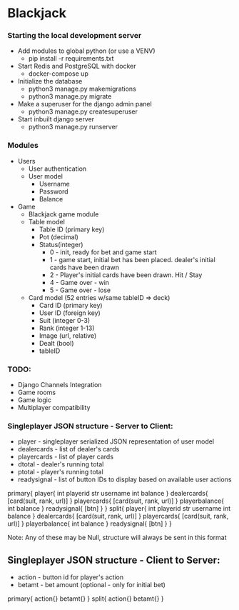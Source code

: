 # Blackjack

### Starting the local development server
- Add modules to global python (or use a VENV)
  - pip install -r requirements.txt
- Start Redis and PostgreSQL with docker
  - docker-compose up
- Initialize the database
  - python3 manage.py makemigrations
  - python3 manage.py migrate
- Make a superuser for the django admin panel
  - python3 manage.py createsuperuser
- Start inbuilt django server
  - python3 manage.py runserver

### Modules
- Users
  - User authentication
  - User model
    - Username
    - Password
    - Balance
- Game
  - Blackjack game module
  - Table model
    - Table ID (primary key)
    - Pot (decimal)
    - Status(integer)
      - 0 - init, ready for bet and game start
      - 1 - game start, initial bet has been placed. dealer's initial cards have been drawn
      - 2 - Player's initial cards have been drawn. Hit / Stay
      - 4 - Game over - win
      - 5 - Game over - lose
  - Card model (52 entries w/same tableID => deck)
    - Card ID (primary key)
    - User ID (foreign key)
    - Suit (integer 0-3)
    - Rank (integer 1-13)
    - Image (url, relative)
    - Dealt (bool)
    - tableID

### TODO:
- Django Channels Integration
- Game rooms
- Game logic
- Multiplayer compatibility

### Singleplayer JSON structure - Server to Client:
- player - singleplayer serialized JSON representation of user model
- dealercards - list of dealer's cards
- playercards - list of player cards
- dtotal - dealer's running total
- ptotal - player's running total
- readysignal - list of button IDs to display based on available user actions

primary{
  player{
    int playerid
    str username
    int balance
  }
  dealercards{
    [card(suit, rank, url)]
  }
  playercards{
    [card(suit, rank, url)]
  }
  playerbalance{
    int balance
  }
  readysignal{
    [btn]
  }
}
split{
  player{
    int playerid
    str username
    int balance
  }
  dealercards{
    [card(suit, rank, url)]
  }
  playercards{
    [card(suit, rank, url)]
  }
  playerbalance{
    int balance
  }
  readysignal{
    [btn]
  }
}

Note: Any of these may be Null, structure will always be sent in this format

## Singleplayer JSON structure - Client to Server:
- action - button id for player's action
- betamt - bet amount (optional - only for initial bet)

primary{
  action{}
  betamt{}
}
split{
  action{}
  betamt{}
}

